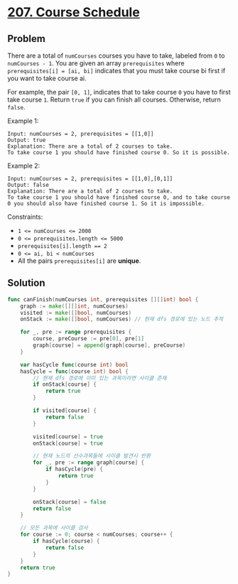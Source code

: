 # [207. Course Schedule](https://leetcode.com/problems/course-schedule/)

## Problem

There are a total of `numCourses` courses you have to take, labeled from `0` to `numCourses - 1`. You are given an array `prerequisites` where `prerequisites[i] = [ai, bi]` indicates that you must take course bi first if you want to take course ai.

For example, the pair `[0, 1]`, indicates that to take course `0` you have to first take course `1`.
Return `true` if you can finish all courses. Otherwise, return `false`.


Example 1:

```
Input: numCourses = 2, prerequisites = [[1,0]]
Output: true
Explanation: There are a total of 2 courses to take. 
To take course 1 you should have finished course 0. So it is possible.
```

Example 2:

```
Input: numCourses = 2, prerequisites = [[1,0],[0,1]]
Output: false
Explanation: There are a total of 2 courses to take. 
To take course 1 you should have finished course 0, and to take course 0 you should also have finished course 1. So it is impossible.
```

Constraints:

- `1 <= numCourses <= 2000`
- `0 <= prerequisites.length <= 5000`
- `prerequisites[i].length == 2`
- `0 <= ai, bi < numCourses`
- All the pairs `prerequisites[i]` are **unique**.

## Solution

```go
func canFinish(numCourses int, prerequisites [][]int) bool {
	graph := make([][]int, numCourses)
	visited := make([]bool, numCourses)
	onStack := make([]bool, numCourses) // 현재 dfs 경로에 있는 노드 추적

	for _, pre := range prerequisites {
		course, preCourse := pre[0], pre[1]
		graph[course] = append(graph[course], preCourse)
	}

	var hasCycle func(course int) bool
	hasCycle = func(course int) bool {
        // 현재 dfs 경로에 이미 있는 과목이라면 사이클 존재
		if onStack[course] { 
			return true
		}

		if visited[course] {
			return false
		}

		visited[course] = true
		onStack[course] = true

        // 현재 노드의 선수과목들에 사이클 발견시 반환
		for _, pre := range graph[course] {
			if hasCycle(pre) {
				return true
			}
		}

		onStack[course] = false
		return false
	}

    // 모든 과목에 사이클 검사
	for course := 0; course < numCourses; course++ {
		if hasCycle(course) {
			return false
		}
	}
	return true
}
```